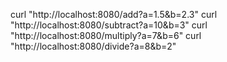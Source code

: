 curl "http://localhost:8080/add?a=1.5&b=2.3"
curl "http://localhost:8080/subtract?a=10&b=3"
curl "http://localhost:8080/multiply?a=7&b=6"
curl "http://localhost:8080/divide?a=8&b=2"
